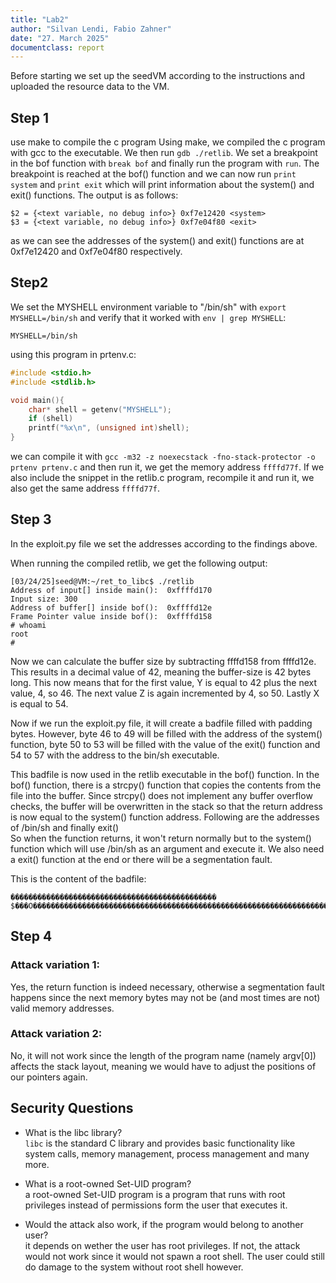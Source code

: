 ```yaml
---
title: "Lab2"
author: "Silvan Lendi, Fabio Zahner"
date: "27. March 2025"
documentclass: report
---
```


Before starting we set up the seedVM according to the instructions and uploaded the resource data to the VM.

## Step 1
use make to compile the c program 
Using make, we compiled the c program with gcc to the executable. 
We then run ```gdb ./retlib```. We set a breakpoint in the bof function with ```break bof``` and finally run the program with ```run```.
The breakpoint is reached at the bof() function and we can now run ```print system``` and ```print exit``` which will print information about the system() and exit() functions. The output is as follows:
```
$2 = {<text variable, no debug info>} 0xf7e12420 <system>
$3 = {<text variable, no debug info>} 0xf7e04f80 <exit>
```
as we can see the addresses of the system() and exit() functions are at 0xf7e12420 and 0xf7e04f80 respectively.

## Step2
We set the MYSHELL environment variable to "/bin/sh" with ```export MYSHELL=/bin/sh``` and verify that it worked with ```env | grep MYSHELL```:
```
MYSHELL=/bin/sh
```
using this program in prtenv.c:
```c
#include <stdio.h>
#include <stdlib.h>

void main(){
    char* shell = getenv("MYSHELL");
    if (shell)
    printf("%x\n", (unsigned int)shell);
}
```

we can compile it with ```gcc -m32 -z noexecstack -fno-stack-protector -o prtenv prtenv.c``` and then run it, we get the memory address ```ffffd77f```. If we also include the snippet in the retlib.c program, recompile it and run it, we also get the same address ```ffffd77f```.

## Step 3
In the exploit.py file we set the addresses according to the findings above.

When running the compiled retlib, we get the following output:
```
[03/24/25]seed@VM:~/ret_to_libc$ ./retlib
Address of input[] inside main():  0xffffd170
Input size: 300
Address of buffer[] inside bof():  0xffffd12e
Frame Pointer value inside bof():  0xffffd158
# whoami
root
#  
```

Now we can calculate the buffer size by subtracting ffffd158 from ffffd12e. This results in a decimal value of 42, meaning the buffer-size is 42 bytes long.
This now means that for the first value, Y is equal to 42 plus the next value, 4, so 46. The next value Z is again incremented by 4, so 50. Lastly X is equal to 54.

Now if we run the exploit.py file, it will create a badfile filled with padding bytes. However, byte 46 to 49 will be filled with the address of the system() function, byte 50 to 53 will be filled with the value of the exit() function and 54 to 57 with the address to the bin/sh executable.

This badfile is now used in the retlib executable in the bof() function. In the bof() function, there is a strcpy() function that copies the contents from the file into the buffer. Since strcpy() does not implement any buffer overflow checks, the buffer will be overwritten in the stack so that the return address is now equal to the system() function address. Following are the addresses of /bin/sh and finally exit()  
So when the function returns, it won't return normally but to the system() function which will use /bin/sh as an argument and execute it. We also need a exit() function at the end or there will be a segmentation fault.

This is the content of the badfile:
```
���������������������������������������������� $���O�������������������������������������������������������������������������������������������������������������������������������������������������������������������������������������������������������������������������������������������������������
```

## Step 4
### Attack variation 1:
Yes, the return function is indeed necessary, otherwise a segmentation fault happens since the next memory bytes may not be (and most times are not) valid memory addresses.

### Attack variation 2:
No, it will not work since the length of the program name (namely argv[0]) affects the stack layout, meaning we would have to adjust the positions of our pointers again.

## Security Questions

- What is the libc library?  
```libc``` is the standard C library and provides basic functionality like system calls, memory management, process management and many more.

- What is a root-owned Set-UID program?  
a root-owned Set-UID program is a program that runs with root privileges instead of permissions form the user that executes it.

- Would the attack also work, if the program would belong to another user?  
it depends on wether the user has root privileges. If not, the attack would not work since it would not spawn a root shell. The user could still do damage to the system without root shell however.